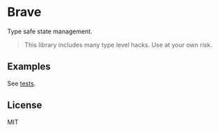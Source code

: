 # Brave

Type safe state management.

> This library includes many type level hacks. Use at your own risk.

## Examples

See [tests](test/specs/).

## License

MIT
